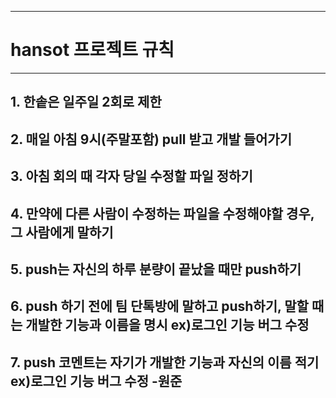 ---------------------
# hansot 프로젝트 규칙
---------------------
## 1. 한솥은 일주일 2회로 제한
## 2. 매일 아침 9시(주말포함) pull 받고 개발 들어가기
## 3. 아침 회의 때 각자 당일 수정할 파일 정하기
## 4. 만약에 다른 사람이 수정하는 파일을 수정해야할 경우, 그 사람에게 말하기
## 5. push는 자신의 하루 분량이 끝났을 때만 push하기
## 6. push 하기 전에 팀 단톡방에 말하고 push하기, 말할 때는 개발한 기능과 이름을 명시 ex)로그인 기능 버그 수정
## 7. push 코멘트는 자기가 개발한 기능과 자신의 이름 적기 ex)로그인 기능 버그 수정 -원준
